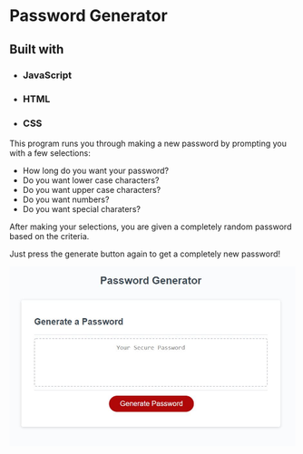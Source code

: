 # Password Generator

## Built with
-  ### JavaScript
- ### HTML
- ### CSS

This program runs you through making a new password by prompting you with a few selections:

- How long do you want your password?
- Do you want lower case characters?
- Do you want upper case characters?
- Do you want numbers?
- Do you want special charaters?

After making your selections, you are given a completely random password based on the criteria.

Just press the generate button again to get a completely new password!

![Password-Generator](/Develop/Assets/password-generator.jpg)
